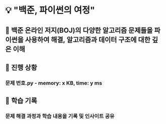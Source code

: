 # 💡 "백준, 파이썬의 여정"

## 🌟 백준 온라인 저지(BOJ)의 다양한 알고리즘 문제들을 파이썬을 사용하여 해결, 알고리즘과 데이터 구조에 대한 깊은 이해

## 🚀 진행 상황
### 문제 번호.py - memory: x KB, time: y ms

## 📘 학습 기록
### 문제 해결 과정과 학습 내용을 기록 및 인사이트 공유